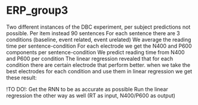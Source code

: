 # ERP_group3
Two different instances of the DBC experiment, per subject predictions not possible. Per item instead
90 sentences
For each sentence there are 3 conditions (baseline, event related, event urelated)
We average the reading time per sentence-condition
For each electrode we get the N400 and P600 components per sentence-condition
We predict reading time from N400 and P600 per condition
The linear regression revealed that for each condition there are certain electrode that perform better. when we take the best electrodes for each condition and use them in linear regression we get these result:

!TO DO!:
Get the RNN to be as accurate as possible
Run the linear regression the other way as well (RT as input, N400/P600 as output)

